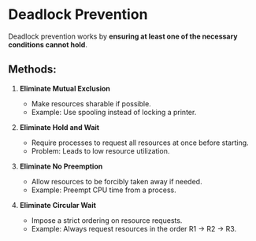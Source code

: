 # Deadlock Prevention

Deadlock prevention works by **ensuring at least one of the necessary conditions cannot hold**.

## Methods:
1. **Eliminate Mutual Exclusion**
   - Make resources sharable if possible.
   - Example: Use spooling instead of locking a printer.

2. **Eliminate Hold and Wait**
   - Require processes to request all resources at once before starting.
   - Problem: Leads to low resource utilization.

3. **Eliminate No Preemption**
   - Allow resources to be forcibly taken away if needed.
   - Example: Preempt CPU time from a process.

4. **Eliminate Circular Wait**
   - Impose a strict ordering on resource requests.
   - Example: Always request resources in the order R1 → R2 → R3.
